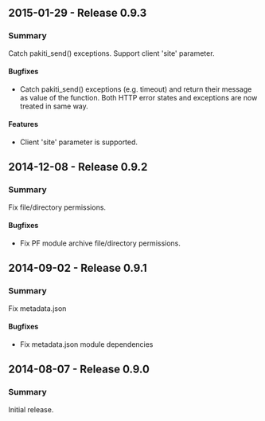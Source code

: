 ## 2015-01-29 - Release 0.9.3

### Summary

Catch pakiti_send() exceptions.
Support client 'site' parameter.

#### Bugfixes

- Catch pakiti_send() exceptions (e.g. timeout) and
  return their message as value of the function.
  Both HTTP error states and exceptions are now
  treated in same way.

#### Features

- Client 'site' parameter is supported.

## 2014-12-08 - Release 0.9.2

### Summary

Fix file/directory permissions.

#### Bugfixes

- Fix PF module archive file/directory permissions.

## 2014-09-02 - Release 0.9.1

### Summary

Fix metadata.json

#### Bugfixes

- Fix metadata.json module dependencies

## 2014-08-07 - Release 0.9.0

### Summary

Initial release.
